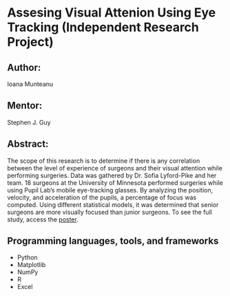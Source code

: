 # Assesing Visual Attenion Using Eye Tracking (Independent Research Project)

## Author:
Ioana Munteanu

## Mentor:
Stephen J. Guy

## Abstract:
The scope of this research is to determine if there is any correlation between the level of experience of surgeons and their visual attention while performing surgeries. Data was gathered by Dr. Sofia Lyford-Pike and her team. 18 surgeons at the University of Minnesota performed surgeries while using Pupil Lab’s mobile eye-tracking glasses. By analyzing the position, velocity, and acceleration of the pupils, a percentage of focus was computed. Using different statistical models, it was determined that senior surgeons are more visually focused than junior surgeons. To see the full study, access the [poster](https://conservancy.umn.edu/handle/11299/213539).

## Programming languages, tools, and frameworks
 - Python
 - Matplotlib
 - NumPy
 - R
 - Excel



